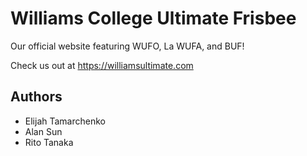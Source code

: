 # Williams College Ultimate Frisbee
Our official website featuring WUFO, La WUFA, and BUF!

Check us out at https://williamsultimate.com

## Authors

* Elijah Tamarchenko
* Alan Sun
* Rito Tanaka
